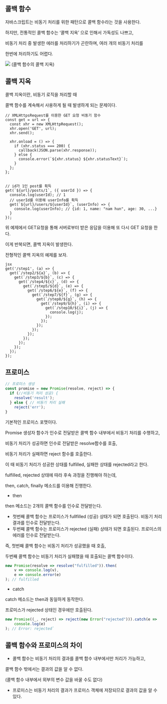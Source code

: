 ## 콜백 함수

자바스크립트는 비동기 처리를 위한 패턴으로 콜백 함수라는 것을 사용한다.

하지만, 전통적인 콜백 함수는 ‘콜백 지옥’ 으로 인해서 가독성도 나쁘고,

비동기 처리 중 발생한 에러를 처리하기가 곤란하며, 여러 개의 비동기 처리를

한번에 처리하기도 어렵다.

![](https://velog.velcdn.com/images/richard/post/95bfeeee-e5a7-4d3b-b986-85027780b2ae/image.png)
(콜백 함수의 콜백 지옥)

## 콜백 지옥

콜백 지옥이란, 비동기 로직을 처리할 때

콜백 함수를 계속해서 사용하게 될 때 발생하게 되는 문제이다.

```
// XMLHttpsRequest를 이용한 GET 요청 비동기 함수
const get = url => {
  const xhr = new XMLHttpRequest();
  xhr.open('GET', url);
  xhr.send();

  xhr.onload = () => {
    if (xhr.status === 200) {
      callback(JSON.parse(xhr.response));
    } else {
      console.error(`${xhr.status} ${xhr.statusText}`);
    }
  };
};


// id가 1인 post를 획득
get(`${url}/posts/1`, ({ userId }) => {
  console.log(userId); // 1
  // userId를 이용해 userInfo를 획득
  get(`${url}/users/${userId}`, (userInfo) => {
    console.log(userInfo); // {id: 1, name: "nam hun", age: 30, ...}
  }
});
```

위 예제에서 GET요청을 통해 서버로부터 받은 응답을 이용해 또 다시 GET 요청을 한다.

이게 반복되면, 콜백 지옥이 발생한다.

전형적인 콜백 지옥의 예제를 보자.

```
jsx
get('/step1', (a) => {
  get(`/step2/${a}`, (b) => {
    get(`/step3/${b}`, (c) => {
      get(`/step4/${c}`, (d) => {
        get(`/step5/${d}`, (e) => {
          get(`/step6/${e}`, (f) => {
            get(`/step7/${f}`, (g) => {
              get(`/step8/${g}`, (h) => {
                get(`/step9/${h}`, (i) => {
                  get(`/step10/${i}`, (j) => {
                    console.log(j);
                  });
                });
              });
            });
          });
        });
      });
    });
  });
});
```

## 프로미스

```jsx
// 프로미스 생성
const promise = new Promise(resolve, reject) => {
  if (//비동기 처리 성공) {
    resolve('result');
  } else { // 비동기 처리 실패
    reject('err');
}
```

기본적인 프로미스 포맷이다.

Promise 생성자 함수가 인수로 전달받은 콜백 함수 내부에서 비동기 처리를 수행하고,

비동기 처리가 성공하면 인수로 전달받은 resolve함수를 호출,

비동기 처리가 실패하면 reject 함수를 호출한다.

이 때 비동기 처리가 성공한 상태를 fulfilled, 실패한 상태를 rejected라고 한다.

fulfilled, rejected 상태에 따라 후속 과정을 진행해야 하는데,

then, catch, finally 메소드를 이용해 진행한다.

- then

then 메소드는 2개의 콜백 함수를 인수로 전달받는다.

- 첫번째 콜백 함수는 프로미스가 fullfilled (성공) 상태가 되면 호출된다.
  비동기 처리 결과를 인수로 전달받는다.
- 두번째 콜백 함수는 프로미스가 rejected (실패) 상태가 되면 호출된다.
  프로미스의 에러를 인수로 전달받는다.

즉, 첫번째 콜백 함수는 비동기 처리가 성공했을 때 호출,

두번째 콜백 함수는 비동기 처리가 실패했을 때 호출되는 콜백 함수이다.

```jsx
new Promise(resolve => resolve("fulfilled")).then(
	v => console.log(v),
	e => console.error(e)
); // fulfilled
```

- catch

catch 메소드는 then과 동일하게 동작한다.

프로미스가 rejected 상태인 경우에만 호출된다.

```jsx
new Promise((_, reject) => reject(new Error("rejected"))).catch(e =>
	console.log(e)
); // Error: rejected`
```

## 콜백 함수와 프로미스의 차이

- 콜백 함수는 비동기 처리의 결과를 콜백 함수 내부에서만 처리가 가능하고,

콜백 함수 밖에서는 결과의 값을 알 수 없다.

(콜백 함수 내부에서 외부의 변수 값을 바꿀 수도 없다)

- 프로미스는 비동기 처리의 결과가 프로미스 객체에 저장되므로 결과의 값을 알 수 있다.
